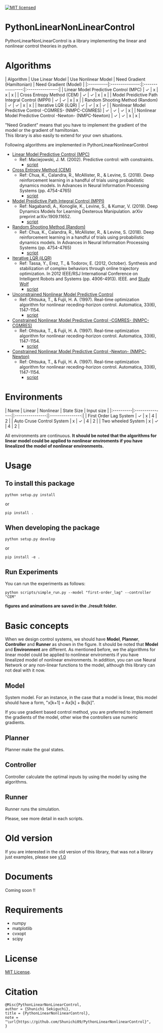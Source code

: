 [![MIT licensed](https://img.shields.io/badge/license-MIT-blue.svg)](LICENSE)

# PythonLinearNonLinearControl

PythonLinearNonLinearControl is a library implementing the linear and nonlinear control theories in python.

# Algorithms

| Algorithm | Use Linear Model | Use Nonlinear Model | Need Gradient (Hamiltonian) | Need Gradient (Model) |
|:----------|:---------------:|:----------------:|:----------------:|
| Linear Model Predictive Control (MPC) | ✓ | x | x | x | 
| Cross Entropy Method (CEM) | ✓ | ✓ | x | x | 
| Model Preidictive Path Integral Control (MPPI) | ✓ | ✓ | x | x | 
| Random Shooting Method (Random) | ✓ | ✓ | x | x | 
| Iterative LQR (iLQR) | ✓ | ✓ | x | ✓ | 
| Nonlinear Model Predictive Control -CGMRES- (NMPC-CGMRES) | ✓ | ✓ | ✓ | x |
| Nonlinear Model Predictive Control -Newton- (NMPC-Newton) | ✓ | ✓ | x | x |

"Need Gradient" means that you have to implement the gradient of the model or the gradient of hamiltonian.  
This library is also easily to extend for your own situations.

Following algorithms are implemented in PythonLinearNonlinearControl

- [Linear Model Predictive Control (MPC)](http://www2.eng.cam.ac.uk/~jmm1/mpcbook/mpcbook.html)
  - Ref: Maciejowski, J. M. (2002). Predictive control: with constraints.
    - [script]()
- [Cross Entropy Method (CEM)](https://arxiv.org/abs/1805.12114)
  - Ref: Chua, K., Calandra, R., McAllister, R., & Levine, S. (2018). Deep reinforcement learning in a handful of trials using probabilistic dynamics models. In Advances in Neural Information Processing Systems (pp. 4754-4765)
    - [script]()
- [Model Preidictive Path Integral Control (MPPI)](https://arxiv.org/abs/1909.11652)
  - Ref: Nagabandi, A., Konoglie, K., Levine, S., & Kumar, V. (2019). Deep Dynamics Models for Learning Dexterous Manipulation. arXiv preprint arXiv:1909.11652.
    - [script]()
- [Random Shooting Method (Random)](https://arxiv.org/abs/1805.12114)
  - Ref: Chua, K., Calandra, R., McAllister, R., & Levine, S. (2018). Deep reinforcement learning in a handful of trials using probabilistic dynamics models. In Advances in Neural Information Processing Systems (pp. 4754-4765)
    - [script]()
- [Iterative LQR (iLQR)](https://ieeexplore.ieee.org/document/6386025)
  - Ref: Tassa, Y., Erez, T., & Todorov, E. (2012, October). Synthesis and stabilization of complex behaviors through online trajectory optimization. In 2012 IEEE/RSJ International Conference on Intelligent Robots and Systems (pp. 4906-4913). IEEE. and [Study Wolf](https://github.com/studywolf/control)
    - [script]()
- [Unconstrained Nonlinear Model Predictive Control](https://www.sciencedirect.com/science/article/pii/S0005109897000058)
  - Ref: Ohtsuka, T., & Fujii, H. A. (1997). Real-time optimization algorithm for nonlinear receding-horizon control. Automatica, 33(6), 1147-1154.
    - [script]()
- [Constrained Nonlinear Model Predictive Control -CGMRES- (NMPC-CGMRES)](https://www.sciencedirect.com/science/article/pii/S0005109897000058)
  - Ref: Ohtsuka, T., & Fujii, H. A. (1997). Real-time optimization algorithm for nonlinear receding-horizon control. Automatica, 33(6), 1147-1154.
    - [script]()
- [Constrained Nonlinear Model Predictive Control -Newton- (NMPC-Newton)](https://www.sciencedirect.com/science/article/pii/S0005109897000058)
  - Ref: Ohtsuka, T., & Fujii, H. A. (1997). Real-time optimization algorithm for nonlinear receding-horizon control. Automatica, 33(6), 1147-1154.
    - [script]()

# Environments

| Name | Linear | Nonlinear | State Size | Input size |
|:----------|:---------------:|:----------------:|:----------------:|
| First Order Lag System | ✓ | x | 4 | 2 | 
| Auto Cruse Control System | x | ✓ | 4 | 2 | 
| Two wheeled System | x | ✓ | 4 | 2 | 

All environments are continuous.
**It should be noted that the algorithms for linear model could be applied to nonlinear enviroments if you have linealized the model of nonlinear environments.**

# Usage 

## To install this package

```
python setup.py install
```

or 

```
pip install .
```

## When developing the package

```
python setup.py develop
```

or

```
pip install -e .
```

## Run Experiments

You can run the experiments as follows:

```
python scripts/simple_run.py --model "first-order_lag" --controller "CEM"
```

**figures and animations are saved in the ./result folder.**

# Basic concepts

When we design control systems, we should have **Model**, **Planner**, **Controller** and **Runner** as shown in the figure.
It should be noted that **Model** and **Environment** are different. As mentioned before, we the algorithms for linear model could be applied to nonlinear enviroments if you have linealized model of nonlinear environments. In addition, you can use Neural Network or any non-linear functions to the model, although this library can not deal with it now.

## Model

System model. For an instance, in the case that a model is linear, this model should have a form, "x[k+1] = Ax[k] + Bu[k]".

If you use gradient based control method, you are preferred to implement the gradients of the model, other wise the controllers use numeric gradients.

## Planner

Planner make the goal states.

## Controller

Controller calculate the optimal inputs by using the model by using the algorithms.

## Runner

Runner runs the simulation.

Please, see more detail in each scripts.

# Old version

If you are interested in the old version of this library, that was not a library just examples, please see [v1.0](https://github.com/Shunichi09/PythonLinearNonlinearControl/tree/v1.0)

# Documents

Coming soon !!

# Requirements

- numpy
- matplotlib
- cvxopt
- scipy

# License

[MIT License](LICENSE).

# Citation

```
@Misc{PythonLinearNonLinearControl,
author = {Shunichi Sekiguchi},
title = {PythonLinearNonlinearControl},
note = "\url{https://github.com/Shunichi09/PythonLinearNonlinearControl}",
}
```
